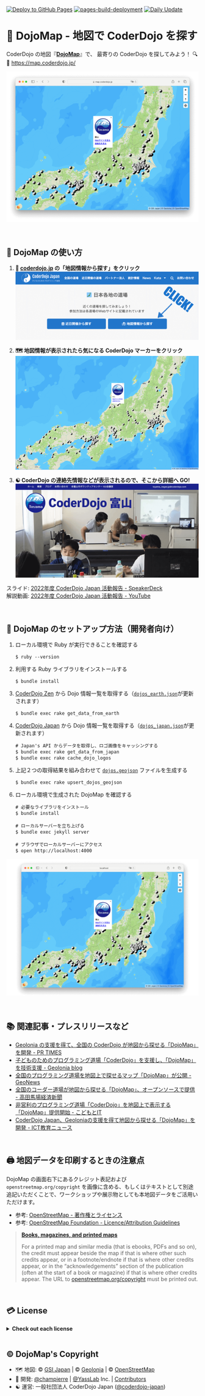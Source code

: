 [![Deploy to GitHub Pages](https://github.com/coderdojo-japan/map.coderdojo.jp/actions/workflows/deploy_to_pages.yml/badge.svg)](https://github.com/coderdojo-japan/map.coderdojo.jp/actions/workflows/deploy_to_pages.yml) [![pages-build-deployment](https://github.com/coderdojo-japan/map.coderdojo.jp/actions/workflows/pages/pages-build-deployment/badge.svg)](https://github.com/coderdojo-japan/map.coderdojo.jp/actions/workflows/pages/pages-build-deployment) [![Daily Update](https://github.com/coderdojo-japan/map.coderdojo.jp/actions/workflows/scheduler_daily.yml/badge.svg)](https://github.com/coderdojo-japan/map.coderdojo.jp/actions/workflows/scheduler_daily.yml)

# :japan: DojoMap - 地図で CoderDojo を探す

CoderDojo の地図『**[DojoMap](https://map.coderdojo.jp/)**』で、
最寄りの CoderDojo を探してみよう！ :mag: :dash: 
https://map.coderdojo.jp/

[![DojoMap](https://github.com/coderdojo-japan/map.coderdojo.jp/blob/main/images/cover.png?raw=true)](https://map.coderdojo.jp/)

<br>

## :beginner: DojoMap の使い方

1. **:japan: [coderdojo.jp](https://coderdojo.jp/#dojos) の「地図情報から探す」をクリック**
   [![CoderDojo Japan](https://github.com/coderdojo-japan/map.coderdojo.jp/blob/main/images/instruction-1.png?raw=true)](https://coderdojo.jp/#dojos)

2. **:world_map: 地図情報が表示されたら気になる CoderDojo マーカーをクリック**
   [![DojoMap](https://github.com/coderdojo-japan/map.coderdojo.jp/blob/main/images/instruction-2.png?raw=true)](https://map.coderdojo.jp/)

3. **:yin_yang: CoderDojo の連絡先情報などが表示されるので、そこから詳細へ GO!**
   [![CoderDojo 富山](https://github.com/coderdojo-japan/map.coderdojo.jp/blob/main/images/instruction-3.png?raw=true)](https://toyamanagaejp.wixsite.com/website)

スライド: [2022年度 CoderDojo Japan 活動報告 - SpeakerDeck](https://speakerdeck.com/coderdojojapan/coderdojo-japan-in-2022)<br>
解説動画: [2022年度 CoderDojo Japan 活動報告 - YouTube](https://youtu.be/m1eoqFy0BW8?t=2575)

<br>

## :gem: DojoMap のセットアップ方法（開発者向け）

1. ローカル環境で Ruby が実行できることを確認する
   ```
   $ ruby --version
   ```   

1. 利用する Ruby ライブラリをインストールする
   ```
   $ bundle install
   ```

1. [CoderDojo Zen](https://zen.coderdojo.com/) から Dojo 情報一覧を取得する（[`dojos_earth.json`](https://github.com/coderdojo-japan/map.coderdojo.jp/blob/main/dojos_earth.json)が更新されます）
   ```
   $ bundle exec rake get_data_from_earth
   ```

1. [CoderDojo Japan](http://coderdojo.jp/) から Dojo 情報一覧を取得する（[`dojos_japan.json`](https://github.com/coderdojo-japan/map.coderdojo.jp/blob/main/dojos_japan.json)が更新されます）
   ```
   # Japan's API からデータを取得し、ロゴ画像をキャッシングする
   $ bundle exec rake get_data_from_japan
   $ bundle exec rake cache_dojo_logos
   ```

1. 上記２つの取得結果を組み合わせて [`dojos.geojson`](https://github.com/coderdojo-japan/map.coderdojo.jp/blob/main/dojos.geojson) ファイルを生成する
   ```
   $ bundle exec rake upsert_dojos_geojson
   ```

1. ローカル環境で生成された DojoMap を確認する
   ```
   # 必要なライブラリをインストール
   $ bundle install
   
   # ローカルサーバーを立ち上げる
   $ bundle exec jekyll server
   
   # ブラウザでローカルサーバーにアクセス
   $ open http://localhost:4000
   ```

![ローカル環境で確認している様子のスクショ](https://raw.githubusercontent.com/coderdojo-japan/map.coderdojo.jp/main/images/localhost.png)

<br>

## :books: 関連記事・プレスリリースなど

- [Geolonia の支援を得て、全国の CoderDojo が地図から探せる「DojoMap」を開発 - PR TIMES](https://prtimes.jp/main/html/rd/p/000000008.000038935.html)
- [子どものためのプログラミング道場「CoderDojo」を支援し、「DojoMap」を技術支援 - Geolonia blog](https://blog.geolonia.com/2022/11/30/support-coderdojo.html)
- [全国のプログラミング道場を地図上で探せるマップ「DojoMap」が公開 - GeoNews](https://geo-news.jp/archives/5499)
- [全国のコーダー道場が地図から探せる「DojoMap」、オープンソースで提供 - 高田馬場経済新聞](https://takadanobaba.keizai.biz/headline/1002/)
- [非営利のプログラミング道場「CoderDojo」を地図上で表示する「DojoMap」提供開始 - こどもとIT](https://edu.watch.impress.co.jp/docs/news/1460906.html)
- [CoderDojo Japan、Geoloniaの支援を得て地図から探せる「DojoMap」を開発 - ICT教育ニュース](https://ict-enews.net/2022/12/05coderdojo-japan/)

<br>

## :printer: 地図データを印刷するときの注意点

DojoMap の画面右下にあるクレジット表記および `openstreetmap.org/copyright` を画像に含める、もしくはテキストとして別途追記いただくことで、ワークショップや展示物としても本地図データをご活用いただけます。

- 参考: [OpenStreetMap - 著作権とライセンス](https://www.openstreetmap.org/copyright)
- 参考: [OpenStreetMap Foundation - Licence/Attribution Guidelines](https://osmfoundation.org/wiki/Licence/Attribution_Guidelines)

> [**Books, magazines, and printed maps**](https://osmfoundation.org/wiki/Licence/Attribution_Guidelines#Books,_magazines,_and_printed_maps)
> 
> For a printed map and similar media (that is ebooks, PDFs and so on), the credit must appear beside the map if that is where other such credits appear, or in a footnote/endnote if that is where other credits appear, or in the “acknowledgements” section of the publication (often at the start of a book or magazine) if that is where other credits appear. The URL to [openstreetmap.org/copyright](https://www.openstreetmap.org/copyright) must be printed out.

<br>

## :credit_card: License

<details>
  <summary><strong>Check out each license</strong></summary>
  
This web application is developed with many other brilliant works!   
Check out the followings if you are interested in. :wink:

<h3>Libraries & Icons</h3>

The libraries like [RubyGems](https://rubygems.org/) used in this web application have their own licenses. Say, DojoMap uses [Jekyll](https://jekyllrb.com/), which is licensed under the terms of the [MIT License](http://opensource.org/licenses/MIT).

This repository may also use icons created by [Font Awesome](http://fontawesome.io/), licensed under SIL OFL 1.1, and [Twemoji](https://github.com/twitter/twemoji), created by Twitter, licensed under the [MIT License](http://opensource.org/licenses/MIT).

Thanks for their great works to make this app published! :sparkling_heart: 

<h3>Logos & Photos</h3>

The images, such as logos and photos of [each dojo](http://coderdojo.jp/#dojos), are NOT published under the following license. Contact its owner, like the maintainer of linked external website, before using them. :relieved: 

<h3>Codes & Others</h3>

The source codes, such as HTML/CSS/JavaScript and Ruby codes not declared above, are published under **[The MIT License](https://opensource.org/licenses/MIT)** below. Feel free to refer, copy, or share them. And contact `info@coderdojo.jp` if you find anything unclear.

Copyright &copy; [一般社団法人 CoderDojo Japan](https://coderdojo.jp/about-coderdojo-japan)

Permission is hereby granted, free of charge, to any person obtaining a copy of this software and associated documentation files (the "Software"), to deal in the Software without restriction, including without limitation the rights to use, copy, modify, merge, publish, distribute, sublicense, and/or sell copies of the Software, and to permit persons to whom the Software is furnished to do so, subject to the following conditions:

The above copyright notice and this permission notice shall be included in all copies or substantial portions of the Software.

THE SOFTWARE IS PROVIDED "AS IS", WITHOUT WARRANTY OF ANY KIND, EXPRESS OR IMPLIED, INCLUDING BUT NOT LIMITED TO THE WARRANTIES OF MERCHANTABILITY, FITNESS FOR A PARTICULAR PURPOSE AND NONINFRINGEMENT. IN NO EVENT SHALL THE AUTHORS OR COPYRIGHT HOLDERS BE LIABLE FOR ANY CLAIM, DAMAGES OR OTHER LIABILITY, WHETHER IN AN ACTION OF CONTRACT, TORT OR OTHERWISE, ARISING FROM, OUT OF OR IN CONNECTION WITH THE SOFTWARE OR THE USE OR OTHER DEALINGS IN THE SOFTWARE.
</details>

<br>

## :copyright: DojoMap's Copyright

- :world_map: 地図: &copy; [GSI Japan](https://www.gsi.go.jp/) | &copy; [Geolonia](https://geolonia.com/) | &copy; [OpenStreetMap](https://www.openstreetmap.org/)
- :busts_in_silhouette: 開発: [@champierre](https://github.com/champierre) | [@YassLab](https://github.com/yasslab) Inc. | [Contributors](https://github.com/coderdojo-japan/map.coderdojo.jp/graphs/contributors)
- :yin_yang: 運営: 一般社団法人 CoderDojo Japan ([@coderdojo-japan](https://github.com/coderdojo-japan))
